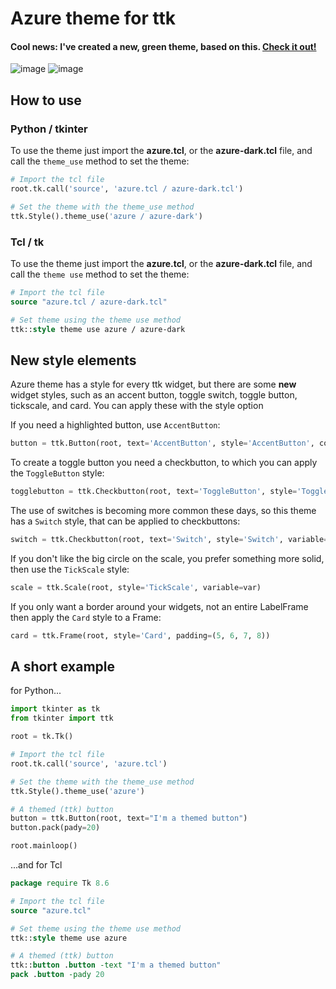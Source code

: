 # Azure theme for ttk

#### Cool news: I've created a new, green theme, based on this. [Check it out!](https://github.com/rdbende/Forest-ttk-theme)

![image](https://github.com/rdbende/Azure-ttk-theme/blob/main/Azure%20screenshot.png)
![image](https://github.com/rdbende/Azure-ttk-theme/blob/main/Azure-dark%20screenshot.png)

## How to use
### Python / tkinter
To use the theme just import the **azure.tcl**, or the **azure-dark.tcl** file, and call the `theme_use` method to set the theme:
```python
# Import the tcl file
root.tk.call('source', 'azure.tcl / azure-dark.tcl')

# Set the theme with the theme_use method
ttk.Style().theme_use('azure / azure-dark')
```

### Tcl / tk
To use the theme just import the **azure.tcl**, or the **azure-dark.tcl** file, and call the `theme use` method to set the theme:
```tcl
# Import the tcl file
source "azure.tcl / azure-dark.tcl"

# Set theme using the theme use method
ttk::style theme use azure / azure-dark
```

## New style elements
Azure theme has a style for every ttk widget, but there are some **new** widget styles, such as an accent button, toggle switch, toggle button, tickscale, and card. You can apply these with the style option

If you need a highlighted button, use `AccentButton`:
```python
button = ttk.Button(root, text='AccentButton', style='AccentButton', command=callback)
```

To create a toggle button you need a checkbutton, to which you can apply the `ToggleButton` style:
```python
togglebutton = ttk.Checkbutton(root, text='ToggleButton', style='ToggleButton', variable=var)
```

The use of switches is becoming more common these days, so this theme has a `Switch` style, that can be applied to checkbuttons:
```python
switch = ttk.Checkbutton(root, text='Switch', style='Switch', variable=var)
```

If you don't like the big circle on the scale, you prefer something more solid, then use the `TickScale` style:
```python
scale = ttk.Scale(root, style='TickScale', variable=var)
```

If you only want a border around your widgets, not an entire LabelFrame then apply the `Card` style to a Frame:
```python
card = ttk.Frame(root, style='Card', padding=(5, 6, 7, 8))
```

## A short example
for Python...
```python
import tkinter as tk
from tkinter import ttk

root = tk.Tk()

# Import the tcl file
root.tk.call('source', 'azure.tcl')

# Set the theme with the theme_use method
ttk.Style().theme_use('azure')

# A themed (ttk) button
button = ttk.Button(root, text="I'm a themed button")
button.pack(pady=20)

root.mainloop()
```
...and for Tcl
```tcl
package require Tk 8.6

# Import the tcl file
source "azure.tcl"

# Set theme using the theme use method
ttk::style theme use azure

# A themed (ttk) button
ttk::button .button -text "I'm a themed button"
pack .button -pady 20
```
